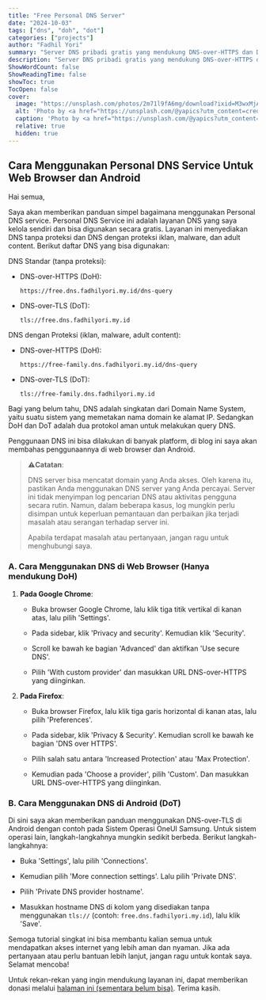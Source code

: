 ```yaml
---
title: "Free Personal DNS Server"
date: "2024-10-03"
tags: ["dns", "doh", "dot"]
categories: ["projects"]
author: "Fadhil Yori"
summary: "Server DNS pribadi gratis yang mendukung DNS-over-HTTPS dan DNS-over-TLS untuk melindungi privasi dan keamanan Anda."
description: "Server DNS pribadi gratis yang mendukung DNS-over-HTTPS dan DNS-over-TLS untuk melindungi privasi dan keamanan Anda."
ShowWordCount: false
ShowReadingTime: false
showToc: true
TocOpen: false
cover:
  image: "https://unsplash.com/photos/2m71l9fA6mg/download?ixid=M3wxMjA3fDB8MXxzZWFyY2h8Mnx8aW50ZXJuZXR8ZW58MHx8fHwxNzI3OTE2MjUwfDA&force=true&w=640"
  alt: 'Photo by <a href="https://unsplash.com/@yapics?utm_content=creditCopyText&utm_medium=referral&utm_source=unsplash">Leon Seibert</a> on <a href="https://unsplash.com/photos/internet-led-signage-beside-building-near-buildings-2m71l9fA6mg?utm_content=creditCopyText&utm_medium=referral&utm_source=unsplash">Unsplash</a>'
  caption: 'Photo by <a href="https://unsplash.com/@yapics?utm_content=creditCopyText&utm_medium=referral&utm_source=unsplash">Leon Seibert</a> on <a href="https://unsplash.com/photos/internet-led-signage-beside-building-near-buildings-2m71l9fA6mg?utm_content=creditCopyText&utm_medium=referral&utm_source=unsplash">Unsplash</a>'
  relative: true
  hidden: true
---
```


## Cara Menggunakan Personal DNS Service Untuk Web Browser dan Android

Hai semua,

Saya akan memberikan panduan simpel bagaimana menggunakan Personal DNS service. Personal DNS Service ini adalah layanan DNS yang saya kelola sendiri dan bisa digunakan secara gratis. Layanan ini menyediakan DNS tanpa proteksi dan DNS dengan proteksi iklan, malware, dan adult content. Berikut daftar DNS yang bisa digunakan:

DNS Standar (tanpa proteksi):

- DNS-over-HTTPS (DoH):

  ```text
  https://free.dns.fadhilyori.my.id/dns-query
  ```

- DNS-over-TLS (DoT):

  ```text
  tls://free.dns.fadhilyori.my.id
  ```

DNS dengan Proteksi (iklan, malware, adult content):

- DNS-over-HTTPS (DoH):

  ```text
  https://free-family.dns.fadhilyori.my.id/dns-query
  ```

- DNS-over-TLS (DoT):

  ```text
  tls://free-family.dns.fadhilyori.my.id
  ```

Bagi yang belum tahu, DNS adalah singkatan dari Domain Name System, yaitu suatu sistem yang memetakan nama domain ke alamat IP. Sedangkan DoH dan DoT adalah dua protokol aman untuk melakukan query DNS.

Penggunaan DNS ini bisa dilakukan di banyak platform, di blog ini saya akan membahas penggunaannya di web browser dan Android.

> ⚠️**Catatan**:
>
> DNS server bisa mencatat domain yang Anda akses. Oleh karena itu, pastikan Anda menggunakan DNS server yang Anda percayai. Server ini tidak menyimpan log pencarian DNS atau aktivitas pengguna secara rutin. Namun, dalam beberapa kasus, log mungkin perlu disimpan untuk keperluan pemantauan dan perbaikan jika terjadi masalah atau serangan terhadap server ini.
>
> Apabila terdapat masalah atau pertanyaan, jangan ragu untuk menghubungi saya.

### A. Cara Menggunakan DNS di Web Browser (Hanya mendukung DoH)

1. **Pada Google Chrome**:

   - Buka browser Google Chrome, lalu klik tiga titik vertikal di kanan atas, lalu pilih 'Settings'.

   - Pada sidebar, klik 'Privacy and security'. Kemudian klik 'Security'.

   - Scroll ke bawah ke bagian 'Advanced' dan aktifkan 'Use secure DNS'.

   - Pilih 'With custom provider' dan masukkan URL DNS-over-HTTPS yang diinginkan.

2. **Pada Firefox**:

   - Buka browser Firefox, lalu klik tiga garis horizontal di kanan atas, lalu pilih 'Preferences'.

   - Pada sidebar, klik 'Privacy & Security'. Kemudian scroll ke bawah ke bagian 'DNS over HTTPS'.

   - Pilih salah satu antara 'Increased Protection' atau 'Max Protection'.

   - Kemudian pada 'Choose a provider', pilih 'Custom'. Dan masukkan URL DNS-over-HTTPS yang diinginkan.

### B. Cara Menggunakan DNS di Android (DoT)

Di sini saya akan memberikan panduan menggunakan DNS-over-TLS di Android dengan contoh pada Sistem Operasi OneUI Samsung. Untuk sistem operasi lain, langkah-langkahnya mungkin sedikit berbeda. Berikut langkah-langkahnya:

- Buka 'Settings', lalu pilih 'Connections'.

- Kemudian pilih 'More connection settings'. Lalu pilih 'Private DNS'.

- Pilih 'Private DNS provider hostname'.

- Masukkan hostname DNS di kolom yang disediakan tanpa menggunakan `tls://` (contoh: `free.dns.fadhilyori.my.id`), lalu klik 'Save'.

Semoga tutorial singkat ini bisa membantu kalian semua untuk mendapatkan akses internet yang lebih aman dan nyaman. Jika ada pertanyaan atau perlu bantuan lebih lanjut, jangan ragu untuk kontak saya. Selamat mencoba!

Untuk rekan-rekan yang ingin mendukung layanan ini, dapat memberikan donasi melalui [halaman ini (sementara belum bisa)](https://www.fadhilyori.my.id/donate). Terima kasih.
